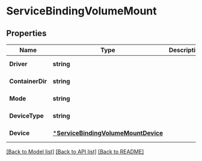 # ServiceBindingVolumeMount

## Properties
Name | Type | Description | Notes
------------ | ------------- | ------------- | -------------
**Driver** | **string** |  | [default to null]
**ContainerDir** | **string** |  | [default to null]
**Mode** | **string** |  | [default to null]
**DeviceType** | **string** |  | [default to null]
**Device** | [***ServiceBindingVolumeMountDevice**](ServiceBindingVolumeMountDevice.md) |  | [default to null]

[[Back to Model list]](../README.md#documentation-for-models) [[Back to API list]](../README.md#documentation-for-api-endpoints) [[Back to README]](../README.md)

